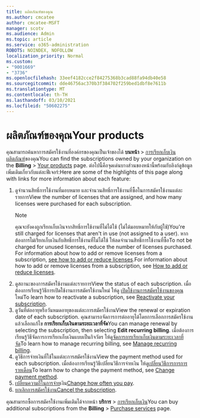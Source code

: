 ```yaml
---
title: ผลิตภัณฑ์ของคุณ
ms.author: cmcatee
author: cmcatee-MSFT
manager: scotv
ms.audience: Admin
ms.topic: article
ms.service: o365-administration
ROBOTS: NOINDEX, NOFOLLOW
localization_priority: Normal
ms.custom:
- "9001669"
- "3736"
ms.openlocfilehash: 33eef4182cce2f84275368b3cad88fa94db40e58
ms.sourcegitcommit: dde46756ac370b3f384702f259bed1dbf8e7611b
ms.translationtype: MT
ms.contentlocale: th-TH
ms.lasthandoff: 03/10/2021
ms.locfileid: "50602275"
---
```

# <a name="your-products"></a><span data-ttu-id="394dc-102">ผลิตภัณฑ์ของคุณ</span><span class="sxs-lookup"><span data-stu-id="394dc-102">Your products</span></span>

<span data-ttu-id="394dc-103">คุณสามารถค้นหาการสมัครใช้งานที่องค์กรของคุณเป็นเจ้าของได้ **บนหน้า**  >  [การเรียกเก็บเงินผลิตภัณฑ์](https://go.microsoft.com/fwlink/p/?linkid=842054)ของคุณ</span><span class="sxs-lookup"><span data-stu-id="394dc-103">You can find the subscriptions owned by your organization on the **Billing** > [Your products](https://go.microsoft.com/fwlink/p/?linkid=842054) page.</span></span> <span data-ttu-id="394dc-104">ต่อไปนี้คือจุดเด่นบางส่วนของหน้านี้พร้อมกับลิงก์ดูข้อมูลเพิ่มเติมเกี่ยวกับแต่ละฟีเจอร์:</span><span class="sxs-lookup"><span data-stu-id="394dc-104">Here are some of the highlights of this page along with links for more information about each feature:</span></span>

1. <span data-ttu-id="394dc-105">ดูจํานวนสิทธิ์การใช้งานที่มอบหมาย และจํานวนสิทธิ์การใช้งานที่ซื้อในการสมัครใช้งานแต่ละรายการ</span><span class="sxs-lookup"><span data-stu-id="394dc-105">View the number of licenses that are assigned, and how many licenses were purchased for each subscription.</span></span>
    > [!NOTE]
    > <span data-ttu-id="394dc-106">คุณจะยังคงถูกเรียกเก็บเงินจากสิทธิ์การใช้งานที่ไม่ได้ใช้ (ไม่ได้มอบหมายให้กับผู้ใช้)</span><span class="sxs-lookup"><span data-stu-id="394dc-106">You're still charged for licenses that aren't in use (not assigned to a user).</span></span> <span data-ttu-id="394dc-107">หากต้องการไม่เรียกเก็บเงินกับสิทธิ์การใช้งานที่ไม่ได้ใช้ ให้ลดจํานวนสิทธิ์การใช้งานที่ซื้อ</span><span class="sxs-lookup"><span data-stu-id="394dc-107">To not be charged for unused licenses, reduce the number of licenses purchased.</span></span> <span data-ttu-id="394dc-108">For information about how to add or remove licenses from a subscription, [see how to add or reduce licenses](https://docs.microsoft.com/alchemyinsights/how-to-add-or-reduce-licenses).</span><span class="sxs-lookup"><span data-stu-id="394dc-108">For information about how to add or remove licenses from a subscription, see [How to add or reduce licenses](https://docs.microsoft.com/alchemyinsights/how-to-add-or-reduce-licenses).</span></span>
2. <span data-ttu-id="394dc-109">ดูสถานะของการสมัครใช้งานแต่ละรายการ</span><span class="sxs-lookup"><span data-stu-id="394dc-109">View the status of each subscription.</span></span> <span data-ttu-id="394dc-110">เมื่อต้องการเรียนรู้วิธีการเปิดใช้งานการสมัครใช้งานใหม่ ให้ดู [เปิดใช้งานการสมัครใช้งานของคุณ](reactivate-your-subscription.md)ใหม่</span><span class="sxs-lookup"><span data-stu-id="394dc-110">To learn how to reactivate a subscription, see [Reactivate your subscription](reactivate-your-subscription.md).</span></span>
3. <span data-ttu-id="394dc-111">ดูวันที่ต่ออายุหรือวันหมดอายุของแต่ละการสมัครใช้งาน</span><span class="sxs-lookup"><span data-stu-id="394dc-111">View the renewal or expiration date of each subscription.</span></span> <span data-ttu-id="394dc-112">คุณสามารถจัดการการต่ออายุได้โดยการเลือกการสมัครใช้งาน แล้วเลือกแก้ไข **การเรียกเก็บเงินตามระยะเวลาที่จัด**</span><span class="sxs-lookup"><span data-stu-id="394dc-112">You can manage renewal by selecting the subscription, then selecting **Edit recurring billing**.</span></span> <span data-ttu-id="394dc-113">เมื่อต้องการเรียนรู้วิธีจัดการการเรียกเก็บเงินแบบเป็นกิจวัตร ให้ดู[จัดการการเรียกเก็บเงินตามระยะเวลาที่จัด](manage-auto-renewal.md)</span><span class="sxs-lookup"><span data-stu-id="394dc-113">To learn how to manage recurring billing, see [Manage recurring billing](manage-auto-renewal.md).</span></span>
4. <span data-ttu-id="394dc-114">ดูวิธีการจ่ายเงินที่ใช้ในแต่ละการสมัครใช้งาน</span><span class="sxs-lookup"><span data-stu-id="394dc-114">View the payment method used for each subscription.</span></span> <span data-ttu-id="394dc-115">เมื่อต้องการเรียนรู้วิธีเปลี่ยนวิธีการจ่ายเงิน ให้ดู[เปลี่ยนวิธีการการการรายเดือน](change-payment-method.md)</span><span class="sxs-lookup"><span data-stu-id="394dc-115">To learn how to change the payment method, see [Change payment method](change-payment-method.md).</span></span>
5. <span data-ttu-id="394dc-116">[เปลี่ยนความถี่ในการจ่าย](change-how-often-you-pay.md)เงิน</span><span class="sxs-lookup"><span data-stu-id="394dc-116">[Change how often you pay](change-how-often-you-pay.md).</span></span>
6. <span data-ttu-id="394dc-117">[ยกเลิกการสมัครใช้งาน](https://go.microsoft.com/fwlink/?linkid=2119113)</span><span class="sxs-lookup"><span data-stu-id="394dc-117">[Cancel the subscription](https://go.microsoft.com/fwlink/?linkid=2119113).</span></span>

<span data-ttu-id="394dc-118">คุณสามารถซื้อการสมัครใช้งานเพิ่มเติมได้จากหน้า **บริการ**  >  [การเรียกเก็บเงิน](https://go.microsoft.com/fwlink/p/?linkid=868433)</span><span class="sxs-lookup"><span data-stu-id="394dc-118">You can buy additional subscriptions from the **Billing** > [Purchase services](https://go.microsoft.com/fwlink/p/?linkid=868433) page.</span></span>